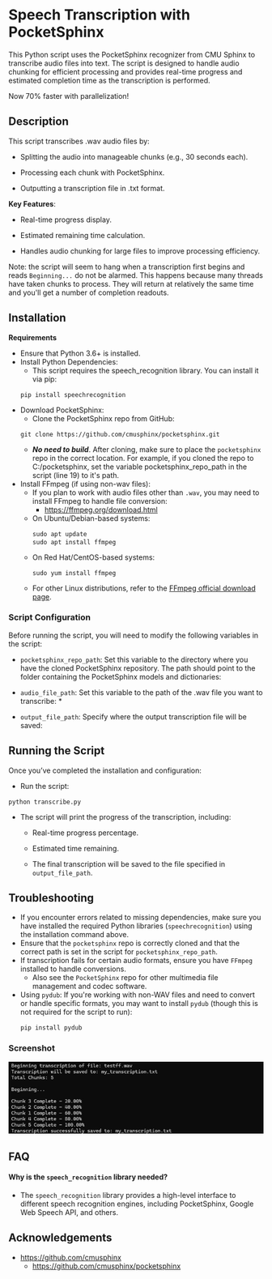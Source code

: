 
# Speech Transcription with PocketSphinx

This Python script uses the PocketSphinx recognizer from CMU Sphinx to transcribe audio files into text. The script is designed to handle audio chunking for efficient processing and provides real-time progress and estimated completion time as the transcription is performed.

Now 70% faster with parallelization!

## Description

This script transcribes .wav audio files by:

* Splitting the audio into manageable chunks (e.g., 30 seconds each).

* Processing each chunk with PocketSphinx.

* Outputting a transcription file in .txt format.

**Key Features**:

* Real-time progress display.

* Estimated remaining time calculation.

* Handles audio chunking for large files to improve processing efficiency.

Note: the script will seem to hang when a transcription first begins and reads `Beginning...` do not be alarmed. This happens because many threads have taken chunks to process. They will return at relatively the same time and you'll get a number of completion readouts.


## Installation

**Requirements**

* Ensure that Python 3.6+ is installed.
* Install Python Dependencies:
    * This script requires the speech_recognition library. You can install it via pip:
    ```
    pip install speechrecognition
    ```
* Download PocketSphinx:
    * Clone the PocketSphinx repo from GitHub:
    ```
    git clone https://github.com/cmusphinx/pocketsphinx.git
    ```
    * ***No need to build***. After cloning, make sure to place the ```pocketsphinx``` repo in the correct location. For example, if you cloned the repo to C:/pocketsphinx, set the variable pocketsphinx_repo_path in the script (line 19) to it's path.
* Install FFmpeg (if using non-wav files):
    * If you plan to work with audio files other than ```.wav```, you may need to install FFmpeg to handle file conversion:
        * https://ffmpeg.org/download.html
    * On Ubuntu/Debian-based systems:
        ```
        sudo apt update
        sudo apt install ffmpeg
        ```
    * On Red Hat/CentOS-based systems:
        ```
        sudo yum install ffmpeg
        ```
    * For other Linux distributions, refer to the [FFmpeg official download page](https://ffmpeg.org/download.html).

### Script Configuration
Before running the script, you will need to modify the following variables in the script:
* `pocketsphinx_repo_path`: Set this variable to the directory where you have the cloned PocketSphinx repository. The path should point to the folder containing the PocketSphinx models and dictionaries:

* ```audio_file_path```: Set this variable to the path of the .wav file you want to transcribe:
    * 

* ```output_file_path```: Specify where the output transcription file will be saved:


## Running the Script
Once you’ve completed the installation and configuration:
*  Run the script:
```
python transcribe.py
```

* The script will print the progress of the transcription, including:
    * Real-time progress percentage.

    * Estimated time remaining.

    * The final transcription will be saved to the file specified in `output_file_path`.

## Troubleshooting
* If you encounter errors related to missing dependencies, make sure you have installed the required Python libraries (`speechrecognition`) using the installation command above.
* Ensure that the `pocketsphinx` repo is correctly cloned and that the correct path is set in the script for `pocketsphinx_repo_path`.
* If transcription fails for certain audio formats, ensure you have `FFmpeg` installed to handle conversions.
    * Also see the `PocketSphinx` repo for other multimedia file management and codec software.
* Using `pydub`: If you're working with non-WAV files and need to convert or handle specific formats, you may want to install `pydub` (though this is not required for the script to run):
    ```
    pip install pydub
    ```
### Screenshot

![App Screenshot](sample.jpg)
## FAQ

#### Why is the ```speech_recognition``` library needed?

* The `speech_recognition` library provides a high-level interface to different speech recognition engines, including PocketSphinx, Google Web Speech API, and others.



## Acknowledgements

 - https://github.com/cmusphinx
    - https://github.com/cmusphinx/pocketsphinx


